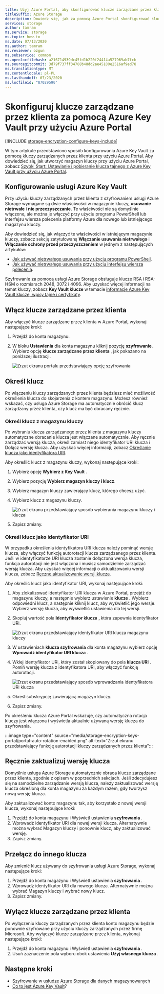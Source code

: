 ```yaml
---
title: Użyj Azure Portal, aby skonfigurować klucze zarządzane przez klienta
titleSuffix: Azure Storage
description: Dowiedz się, jak za pomocą Azure Portal skonfigurować klucze zarządzane przez klienta za pomocą Azure Key Vault na potrzeby szyfrowania usługi Azure Storage.
services: storage
author: tamram
ms.service: storage
ms.topic: how-to
ms.date: 07/13/2020
ms.author: tamram
ms.reviewer: ozgun
ms.subservice: common
ms.openlocfilehash: a216714939dc45fd1b220f24414a527969ab7fcb
ms.sourcegitcommit: 3d79f737ff34708b48dd2ae45100e2516af9ed78
ms.translationtype: MT
ms.contentlocale: pl-PL
ms.lasthandoff: 07/23/2020
ms.locfileid: "87029590"
---
```

# <a name="configure-customer-managed-keys-with-azure-key-vault-by-using-the-azure-portal"></a>Skonfiguruj klucze zarządzane przez klienta za pomocą Azure Key Vault przy użyciu Azure Portal

[!INCLUDE [storage-encryption-configure-keys-include](../../../includes/storage-encryption-configure-keys-include.md)]

W tym artykule przedstawiono sposób konfigurowania Azure Key Vault za pomocą kluczy zarządzanych przez klienta przy użyciu [Azure Portal](https://portal.azure.com/). Aby dowiedzieć się, jak utworzyć magazyn kluczy przy użyciu Azure Portal, zobacz [Szybki Start: Ustawianie i pobieranie klucza tajnego z Azure Key Vault przy użyciu Azure Portal](../../key-vault/secrets/quick-create-portal.md).

## <a name="configure-azure-key-vault"></a>Konfigurowanie usługi Azure Key Vault

Przy użyciu kluczy zarządzanych przez klienta z szyfrowaniem usługi Azure Storage wymagane są dwie właściwości w magazynie kluczy, **usuwanie nietrwałe** i **nie przeczyszczanie**. Te właściwości nie są domyślnie włączone, ale można je włączyć przy użyciu programu PowerShell lub interfejsu wiersza polecenia platformy Azure dla nowego lub istniejącego magazynu kluczy.

Aby dowiedzieć się, jak włączyć te właściwości w istniejącym magazynie kluczy, zobacz sekcję zatytułowaną **Włączanie usuwania nietrwałego** i **Włączanie ochrony przed przeczyszczeniem** w jednym z następujących artykułów:

- [Jak używać nietrwałego usuwania przy użyciu programu PowerShell](../../key-vault/general/soft-delete-powershell.md).
- [Jak używać nietrwałego usuwania przy użyciu interfejsu wiersza polecenia](../../key-vault/general/soft-delete-cli.md).

Szyfrowanie za pomocą usługi Azure Storage obsługuje klucze RSA i RSA-HSM o rozmiarach 2048, 3072 i 4096. Aby uzyskać więcej informacji na temat kluczy, zobacz **Key Vault klucze** w temacie [informacje Azure Key Vault klucze, wpisy tajne i certyfikaty](../../key-vault/about-keys-secrets-and-certificates.md#key-vault-keys).

## <a name="enable-customer-managed-keys"></a>Włącz klucze zarządzane przez klienta

Aby włączyć klucze zarządzane przez klienta w Azure Portal, wykonaj następujące kroki:

1. Przejdź do konta magazynu.
1. W bloku **Ustawienia** dla konta magazynu kliknij pozycję **szyfrowanie**. Wybierz opcję **klucze zarządzane przez klienta** , jak pokazano na poniższej ilustracji.

    ![Zrzut ekranu portalu przedstawiający opcję szyfrowania](./media/storage-encryption-keys-portal/portal-configure-encryption-keys.png)

## <a name="specify-a-key"></a>Określ klucz

Po włączeniu kluczy zarządzanych przez klienta będziesz mieć możliwość określenia klucza do skojarzenia z kontem magazynu. Możesz również wskazać, czy usługa Azure Storage ma automatycznie obrócić klucz zarządzany przez klienta, czy klucz ma być obracany ręcznie.

### <a name="specify-a-key-from-a-key-vault"></a>Określ klucz z magazynu kluczy

Po wybraniu klucza zarządzanego przez klienta z magazynu kluczy automatyczne obracanie klucza jest włączane automatycznie. Aby ręcznie zarządzać wersją klucza, określ zamiast niego identyfikator URI klucza i Dołącz wersję klucza. Aby uzyskać więcej informacji, zobacz [Określanie klucza jako identyfikatora URI](#specify-a-key-as-a-uri).

Aby określić klucz z magazynu kluczy, wykonaj następujące kroki:

1. Wybierz opcję **Wybierz z Key Vault** .
1. Wybierz pozycję **Wybierz magazyn kluczy i klucz**.
1. Wybierz magazyn kluczy zawierający klucz, którego chcesz użyć.
1. Wybierz klucz z magazynu kluczy.

   ![Zrzut ekranu przedstawiający sposób wybierania magazynu kluczy i klucza](./media/storage-encryption-keys-portal/portal-select-key-from-key-vault.png)

1. Zapisz zmiany.

### <a name="specify-a-key-as-a-uri"></a>Określ klucz jako identyfikator URI

W przypadku określenia identyfikatora URI klucza należy pominąć wersję klucza, aby włączyć funkcję autorotacji klucza zarządzanego przez klienta. Jeśli w identyfikatorze URI klucza zostanie dołączona wersja klucza, funkcja autorotacji nie jest włączona i musisz samodzielnie zarządzać wersją klucza. Aby uzyskać więcej informacji o aktualizowaniu wersji klucza, zobacz [Ręczne aktualizowanie wersji klucza](#manually-update-the-key-version).

Aby określić klucz jako identyfikator URI, wykonaj następujące kroki:

1. Aby zlokalizować identyfikator URI klucza w Azure Portal, przejdź do magazynu kluczy, a następnie wybierz ustawienie **klucze** . Wybierz odpowiedni klucz, a następnie kliknij klucz, aby wyświetlić jego wersje. Wybierz wersję klucza, aby wyświetlić ustawienia dla tej wersji.
1. Skopiuj wartość pola **Identyfikator klucza** , która zapewnia identyfikator URI.

    ![Zrzut ekranu przedstawiający identyfikator URI klucza magazynu kluczy](media/storage-encryption-keys-portal/portal-copy-key-identifier.png)

1. W ustawieniach **klucza szyfrowania** dla konta magazynu wybierz opcję **Wprowadź identyfikator URI klucza** .
1. Wklej identyfikator URI, który został skopiowany do pola **klucza URI** . Pomiń wersję klucza z identyfikatora URI, aby włączyć funkcję autorotacji.

   ![Zrzut ekranu przedstawiający sposób wprowadzania identyfikatora URI klucza](./media/storage-encryption-keys-portal/portal-specify-key-uri.png)

1. Określ subskrypcję zawierającą magazyn kluczy.
1. Zapisz zmiany.

Po określeniu klucza Azure Portal wskazuje, czy automatyczna rotacja kluczy jest włączona i wyświetla aktualnie używaną wersję klucza do szyfrowania.

:::image type="content" source="media/storage-encryption-keys-portal/portal-auto-rotation-enabled.png" alt-text="Zrzut ekranu przedstawiający funkcję autorotacji kluczy zarządzanych przez klienta":::

## <a name="manually-update-the-key-version"></a>Ręcznie zaktualizuj wersję klucza

Domyślnie usługa Azure Storage automatycznie obraca klucze zarządzane przez klienta, zgodnie z opisem w poprzednich sekcjach. Jeśli zdecydujesz się na samodzielne zarządzanie wersją klucza, należy zaktualizować wersję klucza określoną dla konta magazynu za każdym razem, gdy tworzysz nową wersję klucza.

Aby zaktualizować konto magazynu tak, aby korzystało z nowej wersji klucza, wykonaj następujące kroki:

1. Przejdź do konta magazynu i Wyświetl ustawienia **szyfrowania** .
1. Wprowadź identyfikator URI dla nowej wersji klucza. Alternatywnie można wybrać Magazyn kluczy i ponownie klucz, aby zaktualizować wersję.
1. Zapisz zmiany.

## <a name="switch-to-a-different-key"></a>Przełącz do innego klucza

Aby zmienić klucz używany do szyfrowania usługi Azure Storage, wykonaj następujące kroki:

1. Przejdź do konta magazynu i Wyświetl ustawienia **szyfrowania** .
1. Wprowadź identyfikator URI dla nowego klucza. Alternatywnie można wybrać Magazyn kluczy i wybrać nowy klucz.
1. Zapisz zmiany.

## <a name="disable-customer-managed-keys"></a>Wyłącz klucze zarządzane przez klienta

Po wyłączeniu kluczy zarządzanych przez klienta konto magazynu będzie ponownie szyfrowane przy użyciu kluczy zarządzanych przez firmę Microsoft. Aby wyłączyć klucze zarządzane przez klienta, wykonaj następujące kroki:

1. Przejdź do konta magazynu i Wyświetl ustawienia **szyfrowania** .
1. Usuń zaznaczenie pola wyboru obok ustawienia **Użyj własnego klucza** .

## <a name="next-steps"></a>Następne kroki

- [Szyfrowanie w usłudze Azure Storage dla danych magazynowanych](storage-service-encryption.md)
- [Co to jest Azure Key Vault](https://docs.microsoft.com/azure/key-vault/key-vault-overview)?

